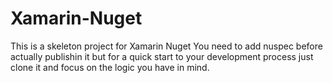 # Xamarin-Nuget

This is a skeleton project for Xamarin Nuget You need to add nuspec before actually publishin it but for a quick start to your development process just clone it and focus on the logic you have in mind.